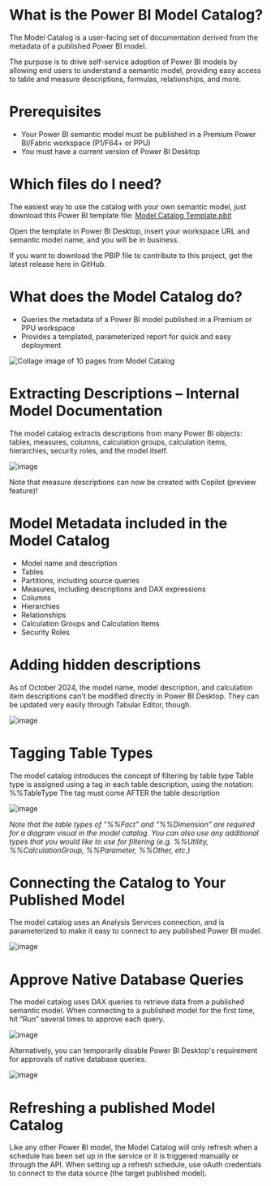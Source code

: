 # What is the Power BI Model Catalog?

The Model Catalog is a user-facing set of documentation derived from the metadata of a published Power BI model.

The purpose is to drive self-service adoption of Power BI models by allowing end users to understand a semantic model, providing easy access to table and measure descriptions, formulas, relationships, and more.

# Prerequisites

* Your Power BI semantic model must be published in a Premium Power BI/Fabric workspace (P1/F64+ or PPU)
* You must have a current version of Power BI Desktop

# Which files do I need?

The easiest way to use the catalog with your own semantic model, just download this Power BI template file: [Model Catalog Template.pbit](Model%20Catalog%20Template.pbit)

Open the template in Power BI Desktop, insert your workspace URL and semantic model name, and you will be in business.

If you want to download the PBIP file to contribute to this project, get the latest release here in GitHub.

# What does the Model Catalog do?

* Queries the metadata of a Power BI model published in a Premium or PPU workspace
* Provides a templated, parameterized report for quick and easy deployment

![Collage image of 10 pages from Model Catalog](https://github.com/user-attachments/assets/54042dd9-9fae-41f2-ae5f-bbe995921dd2)

# Extracting Descriptions – Internal Model Documentation

The model catalog extracts descriptions from many Power BI objects: tables, measures, columns, calculation groups, calculation items, hierarchies, security roles, and the model itself.

![image](https://github.com/user-attachments/assets/4e37ac53-b474-45b6-80e3-3814050b71a8)

Note that measure descriptions can now be created with Copilot (preview feature)!

# Model Metadata included in the Model Catalog

* Model name and description
* Tables
* Partitions, including source queries
* Measures, including descriptions and DAX expressions
* Columns
* Hierarchies
* Relationships
* Calculation Groups and Calculation Items
* Security Roles

# Adding hidden descriptions

As of October 2024, the model name, model description, and calculation item descriptions can't be modified directly in Power BI Desktop. They can be updated very easily through Tabular Editor, though. 

![image](https://github.com/user-attachments/assets/314ed005-664a-42bd-ba81-06c6d4bc8881)

# Tagging Table Types

The model catalog introduces the concept of filtering by table type
Table type is assigned using a tag in each table description, using the notation: %%TableType
The tag must come AFTER the table description

![image](https://github.com/user-attachments/assets/0b4bde27-bdb3-4edf-a944-2db948c6e21d)

_Note that the table types of “%%Fact” and “%%Dimension” are required for a diagram visual in the model catalog.
You can also use any additional types that you would like to use for filtering (e.g. %%Utility, %%CalculationGroup, %%Parameter, %%Other, etc.)_

# Connecting the Catalog to Your Published Model

The model catalog uses an Analysis Services connection, and is parameterized to make it easy to connect to any published Power BI model.

![image](https://github.com/user-attachments/assets/50433830-76b1-42c0-b48a-9016b422da49)

# Approve Native Database Queries

The model catalog uses DAX queries to retrieve data from a published semantic model. When connecting to a published model for the first time, hit “Run” several times to approve each query.

![image](https://github.com/user-attachments/assets/f6920153-5bd0-4a6a-999e-aa6ba1ba2717)

Alternatively, you can temporarily disable Power BI Desktop's requirement for approvals of native database queries.

![image](https://github.com/user-attachments/assets/322b5e49-ae84-48bf-9b2b-ea562cfb0900)

# Refreshing a published Model Catalog
Like any other Power BI model, the Model Catalog will only refresh when a schedule has been set up in the service or it is triggered manually or through the API. When setting up a refresh schedule, use oAuth credentials to connect to the data source (the target published model).
